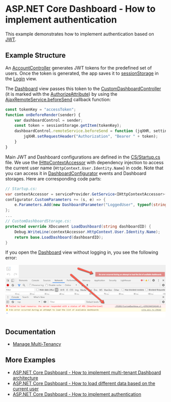 # ASP.NET Core Dashboard - How to implement authentication

This example demonstrates how to implement authentication based on [JWT](https://developer.okta.com/blog/2018/03/23/token-authentication-aspnetcore-complete-guide).

## Example Structure

An [AccountController](CS/Controllers/AccountController.cs) generates JWT tokens for the predefined set of users. Once the token is generated, the app saves it to [sessionStorage](https://www.w3schools.com/jsref/prop_win_sessionstorage.asp) in the [Login](Views/Home/Login.cshtml) view.

The [Dashboard](Views/Home/Dashboard.cshtml) view passes this token to the [CustomDashboardController](CS/Controllers/CustomDashboardController.cs) (it is marked with the [AuthorizeAttribute](https://docs.microsoft.com/en-us/dotnet/api/microsoft.aspnetcore.authorization.authorizeattribute?view=aspnetcore-3.1)) by using the [AjaxRemoteService.beforeSend](https://docs.devexpress.com/Dashboard/js-DevExpress.Dashboard.AjaxRemoteService?p=netframework#js_devexpress_dashboard_ajaxremoteservice_beforesend) callback function:

```js
const tokenKey = "accessToken";
function onBeforeRender(sender) {
    var dashboardControl = sender;
    const token = sessionStorage.getItem(tokenKey);
    dashboardControl.remoteService.beforeSend = function (jqXHR, settings) {
        jqXHR.setRequestHeader("Authorization", "Bearer " + token);
    }
}
```

Main JWT and Dashboard configurations are defined in the [CS/Startup.cs](Startup.cs) file. We use the [IHttpContextAccessor](https://docs.microsoft.com/en-us/aspnet/core/fundamentals/http-context?view=aspnetcore-3.0) with dependency injection to access the current user name (`HttpContext.User.Identity.Name`) in code. Note that you can access it in [DashboardConfigurator](https://docs.devexpress.com/Dashboard/DevExpress.DashboardWeb.DashboardConfigurator?p=netframework) events and Dashboard storages. Here are corresponding code parts:

```cs
// Startup.cs:
var contextAccessor = serviceProvider.GetService<IHttpContextAccessor>();
configurator.CustomParameters += (s, e) => {
    e.Parameters.Add(new DashboardParameter("LoggedUser", typeof(string), contextAccessor.HttpContext.User.Identity.Name));
};
...
// CustomDashboardStorage.cs:
protected override XDocument LoadDashboard(string dashboardID) {
    Debug.WriteLine(сontextAccessor.HttpContext.User.Identity.Name);
    return base.LoadDashboard(dashboardID);
}
```

If you open the [Dashboard](CS/Views/Home/Dashboard.cshtml) view without logging in, you see the following error:

![](img/auth_error.png)

## Documentation

- [Manage Multi-Tenancy](https://docs.devexpress.com/Dashboard/402924/web-dashboard/dashboard-backend/manage-multi-tenancy)

## More Examples

- [ASP.NET Core Dashboard - How to implement multi-tenant Dashboard architecture](https://github.com/DevExpress-Examples/DashboardUserBasedAspNetCore)
- [ASP.NET Core Dashboard - How to load different data based on the current user](https://github.com/DevExpress-Examples/DashboardDifferentUserDataAspNetCore)
- [ASP.NET Core Dashboard - How to implement authentication](https://github.com/DevExpress-Examples/ASPNET-Core-Dashboard-Authentication)
